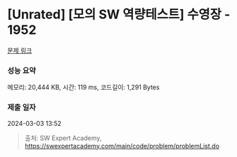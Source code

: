 # [Unrated] [모의 SW 역량테스트] 수영장 - 1952 

[문제 링크](https://swexpertacademy.com/main/code/problem/problemDetail.do?contestProbId=AV5PpFQaAQMDFAUq) 

### 성능 요약

메모리: 20,444 KB, 시간: 119 ms, 코드길이: 1,291 Bytes

### 제출 일자

2024-03-03 13:52



> 출처: SW Expert Academy, https://swexpertacademy.com/main/code/problem/problemList.do